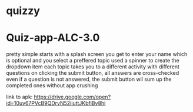 # quizzy
# Quiz-app-ALC-3.0
pretty simple
starts with a splash screen
you get to enter your name which is optional and you select a preffered topic
used a spinner to create the dropdown item
each topic takes you to a different activity with different questions
on clicking the submit button, all answers are cross-checked
even if a question is not answered, the submit button wil sum up the completed ones without app crushing


link to apk:   https://drive.google.com/open?id=10uv67PVcB9QDrvN52iiuttJKbfiBv8hi
